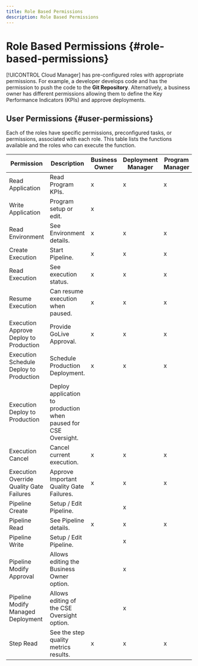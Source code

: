 ```yaml
---
title: Role Based Permissions
description: Role Based Permissions
---
```


# Role Based Permissions {#role-based-permissions}

[!UICONTROL Cloud Manager] has pre-configured roles with appropriate permissions. For example, a developer develops code and has the permission to push the code to the **Git Repository**. Alternatively, a business owner has different permissions allowing them to define the Key Performance Indicators (KPIs) and approve deployments.

## User Permissions {#user-permissions}

Each of the roles have specific permissions, preconfigured tasks, or permissions, associated with each role. This table lists the functions available and the roles who can execute the function.

|Permission|Description|Business Owner|Deployment Manager|Program Manager|Developer|CSE|
|--- |--- |--- |--- |--- |--- |--- |
|Read Application|Read Program KPIs.|x|x|x|x|x|
|Write Application|Program setup or edit.|x|||||
|Read Environment|See Environment details.|x|x|x|x|x|
|Create Execution|Start Pipeline.|x|x|x|||
|Read Execution|See execution status.|x|x|x|x|x|
|Resume Execution|Can resume execution when paused.|x|x|x||x|
|Execution Approve Deploy to Production|Provide GoLive Approval.|x|x|x|||
|Execution Schedule Deploy to Production|Schedule Production Deployment.|x|x|x||x|
|Execution Deploy to Production|Deploy application to production when paused for CSE Oversight.|||||x|
|Execution Cancel|Cancel current execution.|x|x|x|||
|Execution Override Quality Gate Failures|Approve Important Quality Gate Failures.|x|x|x|||
|Pipeline Create|Setup / Edit Pipeline.||x||||
|Pipeline Read|See Pipeline details.|x|x|x|x|x|
|Pipeline Write|Setup / Edit Pipeline.||x||||
|Pipeline Modify Approval|Allows editing the Business Owner option.||x||||
|Pipeline Modify Managed Deployment|Allows editing of the CSE Oversight option.||x||||
|Step Read|See the step quality metrics results.|x|x|x|x|x|
